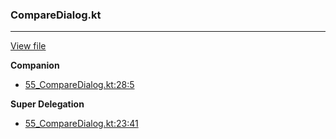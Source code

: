 ### CompareDialog.kt
---
[View file](../files/55_CompareDialog.kt)

**Companion**

 - [55_CompareDialog.kt:28:5](../files/55_CompareDialog.kt#L28)

**Super Delegation**

 - [55_CompareDialog.kt:23:41](../files/55_CompareDialog.kt#L23)
